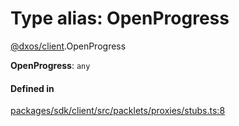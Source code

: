 # Type alias: OpenProgress

[@dxos/client](../modules/dxos_client.md).OpenProgress

 **OpenProgress**: `any`

#### Defined in

[packages/sdk/client/src/packlets/proxies/stubs.ts:8](https://github.com/dxos/dxos/blob/main/packages/sdk/client/src/packlets/proxies/stubs.ts#L8)
